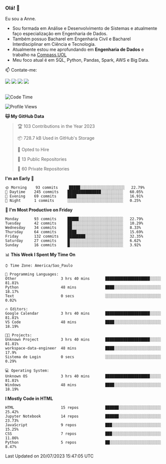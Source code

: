 ### Olá! 👋
Eu sou a Anne. 
- Sou formada em Análise e Desenvolvimento de Sistemas e atualmente faço especialização em Engenharia de Dados.
- Também possuo Bacharel em Engenharia Civil e Bacharel Interdisciplinar em Ciência e Tecnologia.
- Atualmente estou me aprofundando em **Engenharia de Dados** e trabalho na [Compass.UOL](https://compass.uol/pt/home/) 
- Meu foco atual é em SQL, Python, Pandas, Spark, AWS e Big Data.

📫 Contate-me: 

<div>
<a href="https://www.instagram.com/annekarolinefc/" target="_blank"><img src="https://img.shields.io/badge/-Instagram-%23E4405F?style=for-the-badge&logo=instagram&logoColor=white" target="_blank"></a> 
<a href = "mailto:annekarolinefc@gmail.com"><img src="https://img.shields.io/badge/-Gmail-%23333?style=for-the-badge&logo=gmail&logoColor=white" target="_blank"></a>
<a href="https://www.linkedin.com/in/devannekarolinefc/" target="_blank"><img src="https://img.shields.io/badge/-LinkedIn-%230077B5?style=for-the-badge&logo=linkedin&logoColor=white" target="_blank"></a> 
<a href="https://api.whatsapp.com/send?phone=5533991375118&text=Ol%C3%A1%20Anne!%20" target="_blank"><img src="https://img.shields.io/badge/WhatsApp-25D366?style=for-the-badge&logo=whatsapp&logoColor=white" target="_blank"></a>
</div>

  
<!--
  <img align="center" alt="Anne-An" height="30" width="40" src="https://github.com/devicons/devicon/blob/master/icons/angularjs/angularjs-original.svg">
-->

</br>

<!--START_SECTION:waka-->
![Code Time](http://img.shields.io/badge/Code%20Time-208%20hrs%2051%20mins-blue)

![Profile Views](http://img.shields.io/badge/Profile%20Views-0-blue)

**🐱 My GitHub Data** 

> 🏆 103 Contributions in the Year 2023
 > 
> 📦 728.7 kB Used in GitHub's Storage 
 > 
> 💼 Opted to Hire
 > 
> 📜 13 Public Repositories 
 > 
> 🔑 60 Private Repositories  
 > 
**I'm an Early 🐤** 

```text
🌞 Morning    93 commits     █████░░░░░░░░░░░░░░░░░░░░   22.79% 
🌇 Daytime    245 commits    ███████████████░░░░░░░░░░   60.05% 
🌃 Evening    69 commits     ████░░░░░░░░░░░░░░░░░░░░░   16.91% 
🌙 Night      1 commits      ░░░░░░░░░░░░░░░░░░░░░░░░░   0.25%

```
📅 **I'm Most Productive on Friday** 

```text
Monday       93 commits     █████░░░░░░░░░░░░░░░░░░░░   22.79% 
Tuesday      42 commits     ██░░░░░░░░░░░░░░░░░░░░░░░   10.29% 
Wednesday    34 commits     ██░░░░░░░░░░░░░░░░░░░░░░░   8.33% 
Thursday     64 commits     ████░░░░░░░░░░░░░░░░░░░░░   15.69% 
Friday       132 commits    ████████░░░░░░░░░░░░░░░░░   32.35% 
Saturday     27 commits     █░░░░░░░░░░░░░░░░░░░░░░░░   6.62% 
Sunday       16 commits     █░░░░░░░░░░░░░░░░░░░░░░░░   3.92%

```


📊 **This Week I Spent My Time On** 

```text
⌚︎ Time Zone: America/Sao_Paulo

💬 Programming Languages: 
Other                    3 hrs 40 mins       ████████████████████░░░░░   81.81% 
Python                   48 mins             ████░░░░░░░░░░░░░░░░░░░░░   18.17% 
Text                     0 secs              ░░░░░░░░░░░░░░░░░░░░░░░░░   0.02%

🔥 Editors: 
Google Calendar          3 hrs 40 mins       ████████████████████░░░░░   81.81% 
VS Code                  48 mins             ████░░░░░░░░░░░░░░░░░░░░░   18.19%

🐱‍💻 Projects: 
Unknown Project          3 hrs 40 mins       ████████████████████░░░░░   81.81% 
workspace-data-engineer  48 mins             ████░░░░░░░░░░░░░░░░░░░░░   17.9% 
Sistema de Login         0 secs              ░░░░░░░░░░░░░░░░░░░░░░░░░   0.29%

💻 Operating System: 
Unknown OS               3 hrs 40 mins       ████████████████████░░░░░   81.81% 
Windows                  48 mins             ████░░░░░░░░░░░░░░░░░░░░░   18.19%

```

**I Mostly Code in HTML** 

```text
HTML                     15 repos            ██████░░░░░░░░░░░░░░░░░░░   25.42% 
Jupyter Notebook         14 repos            ██████░░░░░░░░░░░░░░░░░░░   23.73% 
JavaScript               9 repos             ███░░░░░░░░░░░░░░░░░░░░░░   15.25% 
CSS                      7 repos             ███░░░░░░░░░░░░░░░░░░░░░░   11.86% 
Python                   5 repos             ██░░░░░░░░░░░░░░░░░░░░░░░   8.47%

```



 Last Updated on 20/07/2023 15:47:05 UTC
<!--END_SECTION:waka-->
  
